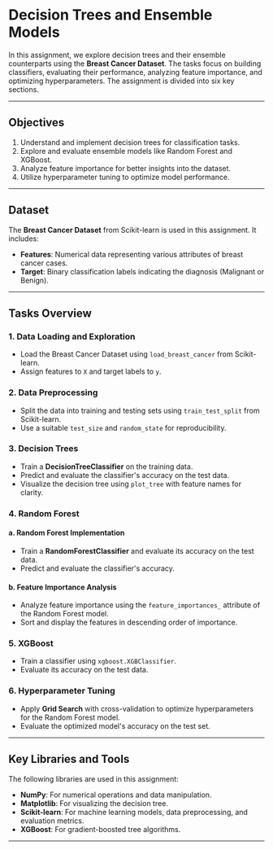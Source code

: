 # Decision Trees and Ensemble Models

In this assignment, we explore decision trees and their ensemble counterparts using the **Breast Cancer Dataset**. The tasks focus on building classifiers, evaluating their performance, analyzing feature importance, and optimizing hyperparameters. The assignment is divided into six key sections.

---

## Objectives
1. Understand and implement decision trees for classification tasks.
2. Explore and evaluate ensemble models like Random Forest and XGBoost.
3. Analyze feature importance for better insights into the dataset.
4. Utilize hyperparameter tuning to optimize model performance.

---

## Dataset
The **Breast Cancer Dataset** from Scikit-learn is used in this assignment. It includes:
- **Features**: Numerical data representing various attributes of breast cancer cases.
- **Target**: Binary classification labels indicating the diagnosis (Malignant or Benign).

---

## Tasks Overview

### 1. Data Loading and Exploration
- Load the Breast Cancer Dataset using `load_breast_cancer` from Scikit-learn.
- Assign features to `X` and target labels to `y`.

### 2. Data Preprocessing
- Split the data into training and testing sets using `train_test_split` from Scikit-learn.
- Use a suitable `test_size` and `random_state` for reproducibility.

### 3. Decision Trees
- Train a **DecisionTreeClassifier** on the training data.
- Predict and evaluate the classifier's accuracy on the test data.
- Visualize the decision tree using `plot_tree` with feature names for clarity.

### 4. Random Forest
#### a. Random Forest Implementation
- Train a **RandomForestClassifier** and evaluate its accuracy on the test data.
- Predict and evaluate the classifier's accuracy.

#### b. Feature Importance Analysis
- Analyze feature importance using the `feature_importances_` attribute of the Random Forest model.
- Sort and display the features in descending order of importance.

### 5. XGBoost
- Train a classifier using `xgboost.XGBClassifier`.
- Evaluate its accuracy on the test data.

### 6. Hyperparameter Tuning
- Apply **Grid Search** with cross-validation to optimize hyperparameters for the Random Forest model.
- Evaluate the optimized model's accuracy on the test set.

---

## Key Libraries and Tools
The following libraries are used in this assignment:
- **NumPy**: For numerical operations and data manipulation.
- **Matplotlib**: For visualizing the decision tree.
- **Scikit-learn**: For machine learning models, data preprocessing, and evaluation metrics.
- **XGBoost**: For gradient-boosted tree algorithms.

---
